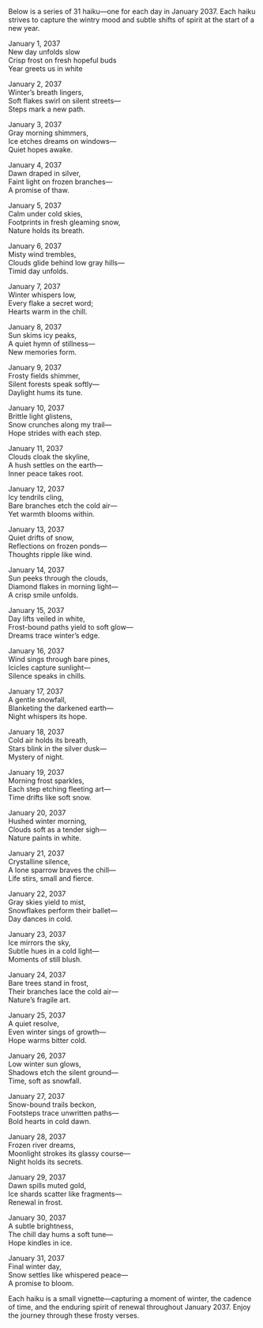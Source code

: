 Below is a series of 31 haiku—one for each day in January 2037. Each haiku strives to capture the wintry mood and subtle shifts of spirit at the start of a new year.

January 1, 2037  
New day unfolds slow  
Crisp frost on fresh hopeful buds  
Year greets us in white  

January 2, 2037  
Winter’s breath lingers,  
Soft flakes swirl on silent streets—  
Steps mark a new path.  

January 3, 2037  
Gray morning shimmers,  
Ice etches dreams on windows—  
Quiet hopes awake.  

January 4, 2037  
Dawn draped in silver,  
Faint light on frozen branches—  
A promise of thaw.  

January 5, 2037  
Calm under cold skies,  
Footprints in fresh gleaming snow,  
Nature holds its breath.  

January 6, 2037  
Misty wind trembles,  
Clouds glide behind low gray hills—  
Timid day unfolds.  

January 7, 2037  
Winter whispers low,  
Every flake a secret word;  
Hearts warm in the chill.  

January 8, 2037  
Sun skims icy peaks,  
A quiet hymn of stillness—  
New memories form.  

January 9, 2037  
Frosty fields shimmer,  
Silent forests speak softly—  
Daylight hums its tune.  

January 10, 2037  
Brittle light glistens,  
Snow crunches along my trail—  
Hope strides with each step.  

January 11, 2037  
Clouds cloak the skyline,  
A hush settles on the earth—  
Inner peace takes root.  

January 12, 2037  
Icy tendrils cling,  
Bare branches etch the cold air—  
Yet warmth blooms within.  

January 13, 2037  
Quiet drifts of snow,  
Reflections on frozen ponds—  
Thoughts ripple like wind.  

January 14, 2037  
Sun peeks through the clouds,  
Diamond flakes in morning light—  
A crisp smile unfolds.  

January 15, 2037  
Day lifts veiled in white,  
Frost-bound paths yield to soft glow—  
Dreams trace winter’s edge.  

January 16, 2037  
Wind sings through bare pines,  
Icicles capture sunlight—  
Silence speaks in chills.  

January 17, 2037  
A gentle snowfall,  
Blanketing the darkened earth—  
Night whispers its hope.  

January 18, 2037  
Cold air holds its breath,  
Stars blink in the silver dusk—  
Mystery of night.  

January 19, 2037  
Morning frost sparkles,  
Each step etching fleeting art—  
Time drifts like soft snow.  

January 20, 2037  
Hushed winter morning,  
Clouds soft as a tender sigh—  
Nature paints in white.  

January 21, 2037  
Crystalline silence,  
A lone sparrow braves the chill—  
Life stirs, small and fierce.  

January 22, 2037  
Gray skies yield to mist,  
Snowflakes perform their ballet—  
Day dances in cold.  

January 23, 2037  
Ice mirrors the sky,  
Subtle hues in a cold light—  
Moments of still blush.  

January 24, 2037  
Bare trees stand in frost,  
Their branches lace the cold air—  
Nature’s fragile art.  

January 25, 2037  
A quiet resolve,  
Even winter sings of growth—  
Hope warms bitter cold.  

January 26, 2037  
Low winter sun glows,  
Shadows etch the silent ground—  
Time, soft as snowfall.  

January 27, 2037  
Snow-bound trails beckon,  
Footsteps trace unwritten paths—  
Bold hearts in cold dawn.  

January 28, 2037  
Frozen river dreams,  
Moonlight strokes its glassy course—  
Night holds its secrets.  

January 29, 2037  
Dawn spills muted gold,  
Ice shards scatter like fragments—  
Renewal in frost.  

January 30, 2037  
A subtle brightness,  
The chill day hums a soft tune—  
Hope kindles in ice.  

January 31, 2037  
Final winter day,  
Snow settles like whispered peace—  
A promise to bloom.  

Each haiku is a small vignette—capturing a moment of winter, the cadence of time, and the enduring spirit of renewal throughout January 2037. Enjoy the journey through these frosty verses.
